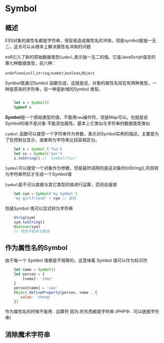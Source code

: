 # Symbol

## 概述

ES5对象的属性名都是字符串，很容易造成属性名的冲突。但是symbol是独一无二，这点可以从根本上解决属性名冲突的问题

es6引入了新的原始数据类型```Symbol```,表示独一无二的值。它是JavaScript语言的第七种数据类型，前六种：

```undefined```,```null```,```string```,```number```,```boolean```,```Object```

Symbol值通过Symbol 函数生成，这就是说，对象的属性名现在有两种类型，一种是原来的字符串，另一种是新增的Symbol
类型。

```js

    let s = Symbol()
    typeof s

```

***Symbol***是一个原始类型的值，不能用```new```操作符，但是Map可以。也就是说Symbol的值不是对象
不能添加属性。基本上它类似与字符串的数据类型类似

```symbol``` 函数可以接受一个字符串作为参数，表示对Symbol实例的描述，主要是为了在控制台显示，或者转为字符串比较容易区分。

```js
    let s = Symbol ('foo')
    let ss = Symbol('bar')
    s.toString() // 'Symbol(foo)'
```

```Symbol```可以接受一个对象作为参数，但是最终调用的是这对象的toString(),将其转为字符串然后才生成一个Symbol值

```Symbol```是不可以直接与其它类型的值进行运算，否则会报错

```js
    let sym = Symbol('my Symbol')
    'my girlfriend' + sym // 报错
```

但是Symbol 值可以显式转为字符串

```js
    Strig(sym)
    sym.toString()
    Boolean(sym)
    // 但是不能转为数值
```

## 作为属性名的Symbol

由于每一个 Symbol 值都是不相等的，这意味着 Symbol 值可以作为标识符

```js
    let name = Symbol()
    let person = {
        [name]: 'zhen'
    }
    person[name] = 'cao'
    Object.defineProperty(person, name , {
       value: 'cheng'
    })
```

作为属性名的时候不能用 . 运算符 因为.的东西都是字符串 (PHP中 . 可以链接字符串)

## 消除魔术字符串